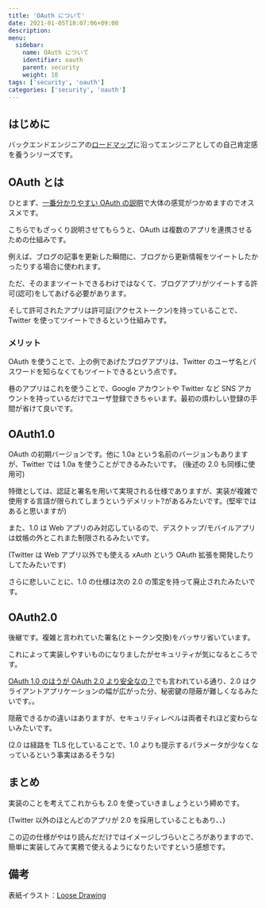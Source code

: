 ```yaml
---
title: 'OAuth について'
date: 2021-01-05T18:07:06+09:00
description:
menu:
  sidebar:
    name: OAuth について
    identifier: oauth
    parent: security
    weight: 10
tags: ['security', 'oauth']
categories: ['security', 'oauth']
---
```


## はじめに

バックエンドエンジニアの[ロードマップ][ロードマップ]に沿ってエンジニアとしての自己肯定感を養うシリーズです。

## OAuth とは

ひとまず、[一番分かりやすい OAuth の説明][一番分かりやすいoauthの説明]で大体の感覚がつかめますのでオススメです。

こちらでもざっくり説明させてもらうと、OAuth は複数のアプリを連携させるための仕組みです。

例えば、ブログの記事を更新した瞬間に、ブログから更新情報をツイートしたかったりする場合に使われます。

ただ、そのままツイートできるわけではなくて、ブログアプリがツイートする許可(認可)をしてあげる必要があります。

そして許可されたアプリは許可証(アクセストークン)を持っていることで、Twitter を使ってツイートできるという仕組みです。

### メリット

OAuth を使うことで、上の例であげたブログアプリは、Twitter のユーザ名とパスワードを知らなくてもツイートできるという点です。

巷のアプリはこれを使うことで、Google アカウントや Twitter など SNS アカウントを持っているだけでユーザ登録できちゃいます。最初の煩わしい登録の手間が省けて良いです。

## OAuth1.0

OAuth の初期バージョンです。他に 1.0a という名前のバージョンもありますが、Twitter では 1.0a を使うことができるみたいです。
(後述の 2.0 も同様に使用可)

特徴としては、認証と署名を用いて実現される仕様でありますが、実装が複雑で使用する言語が限られてしまうというデメリット?があるみたいです。(堅牢ではあると思いますが)

また、1.0 は Web アプリのみ対応しているので、デスクトップ/モバイルアプリは蚊帳の外とこれまた制限されるみたいです。

(Twitter は Web アプリ以外でも使える xAuth という OAuth 拡張を開発したりしてたみたいです)

さらに悲しいことに、1.0 の仕様は次の 2.0 の策定を持って廃止されたみたいです。

## OAuth2.0

後継です。複雑と言われていた署名(とトークン交換)をバッサリ省いています。

これによって実装しやすいものになりましたがセキュリティが気になるところです。

[OAuth 1.0 のほうが OAuth 2.0 より安全なの？][oauth 1.0 のほうが oauth 2.0 より安全なの？]でも言われている通り、2.0 はクライアントアプリケーションの幅が広がった分、秘密鍵の隠蔽が難しくなるみたいです。。

隠蔽できるかの違いはありますが、セキュリティレベルは両者それほど変わらないみたいです。

(2.0 は経路を TLS 化していることで、1.0 よりも提示するパラメータが少なくなっているという事実はあるそうな)

## まとめ

実装のことを考えてこれからも 2.0 を使っていきましょうという締めです。

(Twitter 以外のほとんどのアプリが 2.0 を採用していることもあり、、)

この辺の仕様がやはり読んだだけではイメージしづらいところがありますので、簡単に実装してみて実務で使えるようになりたいですという感想です。

## 備考

表紙イラスト：[Loose Drawing](https://loosedrawing.com/)

[ロードマップ]: https://github.com/kamranahmedse/developer-roadmap#back-end-roadmap
[一番分かりやすいoauthの説明]: https://qiita.com/TakahikoKawasaki/items/e37caf50776e00e733be
[oauth 1.0 のほうが oauth 2.0 より安全なの？]: https://qiita.com/TakahikoKawasaki/items/3600b28af7b63671b968
